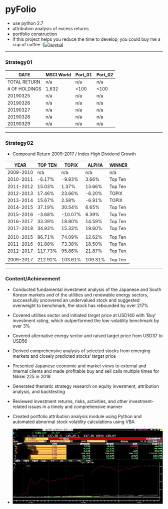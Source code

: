 # pyFolio
- use python 2.7
- attribution analysis of excess returns
- portfolio construction
- if this project helps you reduce the time to develop, you could buy me a cup of coffee :)[![paypal](https://www.paypalobjects.com/en_US/i/btn/btn_donateCC_LG.gif)](https://paypal.me/boyac?locale.x=en_US)

***

### Strategy01
| DATE | MSCI World | Port_01 | Port_02 |
| --- | --- | --- | --- |
| TOTAL RETURN | n/a | n/a | n/a |
| # OF HOLDINGS | 1,632 | <100 | <100 |
| 20190325 | n/a | n/a | n/a |
| 20190326 | n/a | n/a | n/a |
| 20190327 | n/a | n/a | n/a |
| 20190328 | n/a | n/a | n/a |
| 20190329 | n/a | n/a | n/a | 


***

### Strategy02
- Compound Return 2009-2017 / Index High Dividend Growth

| YEAR | TOP TEN | TOPIX | ALPHA | WINNER |
| --- | --- | --- | --- | --- |
| 2009-2010 | n/a | n/a | n/a | n/a |
| 2010-2011 | -6.17% | -9.83% | 3.66% | Top Ten |
| 2011-2012 | 15.03% | 1.37% | 13.66% | Top Ten |
| 2012-2013 | 17.46% | 23.66% | -6.20% | TOPIX |
| 2013-2014 | 15.67% | 2.58% | -6.91% | TOPIX |
| 2014-2015 | 37.19% | 30.54% | 6.65% | Top Ten |
| 2015-2016 | -3.68% | -10.07% | 6.39% | Top Ten |
| 2016-2017 | 33.39% | 18.80% | 14.59% | Top Ten |
| 2017-2018 | 34.93% | 15.33% | 19.60% | Top Ten |
|  |  |  |  |  |
| 2010-2015 | 86.71% | 74.09% | 12.62% | Top Ten |
| 2011-2016 | 91.88% | 73.38% | 18.50% | Top Ten |
| 2012-2017 | 117.73% | 95.86% | 21.87% | Top Ten |
|  |  |  |  |  |
| 2009-2017 | 212.92% | 103.61% | 109.31% | Top Ten |

***


### Content/Achievement
-	Conducted fundamental investment analysis of the Japanese and South Korean markets and of the utilities and renewable energy sectors, successfully uncovered an undervalued stock and suggested overweight to benchmark, the stock has rebounded by over 217%
-	Covered utilities sector and initiated target price at USD140 with 'Buy' investment rating, which outperformed the low-volatility benchmark by over 3%
-	Covered alternative energy sector and raised target price from USD37 to USD56
-	Derived comprehensive analysis of selected stocks from emerging markets and closely predicted stocks’ target price 
-	Presented Japanese economic and market views to external and internal clients and made profitable buy and sell calls multiple times for Nikkei 225 in 2018
-	Generated thematic strategy research on equity investment, attribution analysis, and backtesting
-	Reviewed investment returns, risks, activities, and other investment-related issues in a timely and comprehensive manner
-	Created portfolio attribution analysis module using Python and automated abnormal stock volatility calculations using VBA

- ![alt tag](image/alpha01.jpeg)
